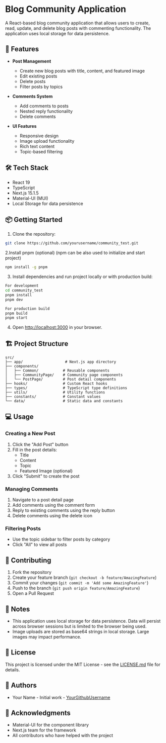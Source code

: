 # Blog Community Application

A React-based blog community application that allows users to create, read, update, and delete blog posts with commenting functionality. The application uses local storage for data persistence.

## 🚀 Features

- **Post Management**

  - Create new blog posts with title, content, and featured image
  - Edit existing posts
  - Delete posts
  - Filter posts by topics

- **Comments System**

  - Add comments to posts
  - Nested reply functionality
  - Delete comments

- **UI Features**
  - Responsive design
  - Image upload functionality
  - Rich text content
  - Topic-based filtering

## 🛠️ Tech Stack

- React 19
- TypeScript
- Next.js 15.1.5
- Material-UI (MUI)
- Local Storage for data persistence

## 📦 Getting Started

1. Clone the repository:

```bash
git clone https://github.com/yourusername/community_test.git
```

2.Install pnpm (optional) (npm can be also used to initialize and start project)

```bash
npm install -g pnpm
```

3. Install dependencies and run project locally or with production build:

```bash
For development
cd community_test
pnpm install
pnpm dev

For production build
pnpm build
pnpm start
```

4. Open [http://localhost:3000](http://localhost:3000) in your browser.

## 🏗️ Project Structure

```
src/
├── app/                   # Next.js app directory
├── components/
│   ├── Common/           # Reusable components
│   ├── CommunityPage/    # Community page components
│   └── PostPage/         # Post detail components
├── hooks/                # Custom React hooks
├── types/                # TypeScript type definitions
├── utils/                # Utility functions
├── constants/            # Constant values
└── data/                 # Static data and constants
```

## 💻 Usage

### Creating a New Post

1. Click the "Add Post" button
2. Fill in the post details:
   - Title
   - Content
   - Topic
   - Featured Image (optional)
3. Click "Submit" to create the post

### Managing Comments

1. Navigate to a post detail page
2. Add comments using the comment form
3. Reply to existing comments using the reply button
4. Delete comments using the delete icon

### Filtering Posts

- Use the topic sidebar to filter posts by category
- Click "All" to view all posts

## 🤝 Contributing

1. Fork the repository
2. Create your feature branch (`git checkout -b feature/AmazingFeature`)
3. Commit your changes (`git commit -m 'Add some AmazingFeature'`)
4. Push to the branch (`git push origin feature/AmazingFeature`)
5. Open a Pull Request

## 📝 Notes

- This application uses local storage for data persistence. Data will persist across browser sessions but is limited to the browser being used.
- Image uploads are stored as base64 strings in local storage. Large images may impact performance.

## 📄 License

This project is licensed under the MIT License - see the [LICENSE.md](LICENSE.md) file for details.

## 👥 Authors

- Your Name - Initial work - [YourGithubUsername](https://github.com/YourGithubUsername)

## 🙏 Acknowledgments

- Material-UI for the component library
- Next.js team for the framework
- All contributors who have helped with the project
